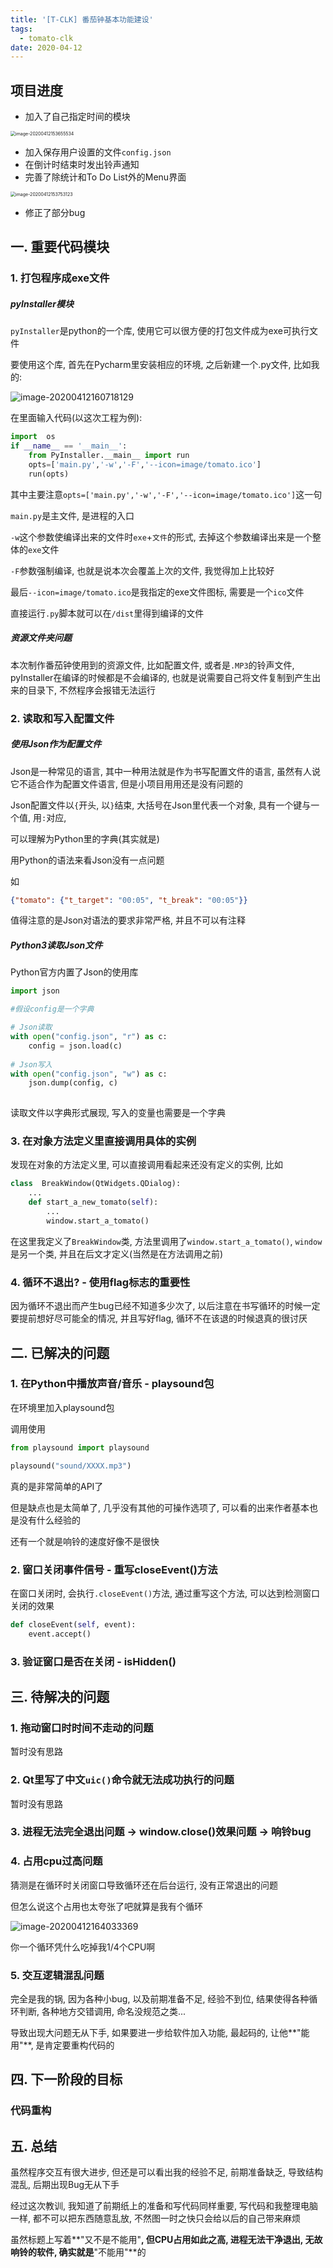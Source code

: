 ```yaml
---
title: '[T-CLK] 番茄钟基本功能建设'
tags:
  - tomato-clk
date: 2020-04-12
---
```


<!-- toc -->

## 项目进度

- 加入了自己指定时间的模块

<img src="https://dynais-imh-hub.oss-cn-hangzhou.aliyuncs.com/img/20200725010843.png" alt="image-20200412153655534" style="zoom:50%;" />

- 加入保存用户设置的文件`config.json`
- 在倒计时结束时发出铃声通知
- 完善了除统计和To Do List外的Menu界面

<img src="https://dynais-imh-hub.oss-cn-hangzhou.aliyuncs.com/img/20200725010845.png" alt="image-20200412153753123" style="zoom:50%;" />

- 修正了部分bug

<!-- more -->



## 一. 重要代码模块

### 1. 打包程序成exe文件

##### pyInstaller模块

`pyInstaller`是python的一个库, 使用它可以很方便的打包文件成为exe可执行文件

要使用这个库, 首先在Pycharm里安装相应的环境, 之后新建一个.py文件, 比如我的:

![image-20200412160718129](https://dynais-imh-hub.oss-cn-hangzhou.aliyuncs.com/img/20200725010847.png)

在里面输入代码(以这次工程为例):

```python
import  os
if __name__ == '__main__':
    from PyInstaller.__main__ import run
    opts=['main.py','-w','-F','--icon=image/tomato.ico']
    run(opts)
```

其中主要注意`opts=['main.py','-w','-F','--icon=image/tomato.ico']`这一句

`main.py`是主文件, 是进程的入口

`-w`这个参数使编译出来的文件时`exe`+`文件`的形式, 去掉这个参数编译出来是一个整体的`exe`文件

`-F`参数强制编译, 也就是说本次会覆盖上次的文件, 我觉得加上比较好

最后`--icon=image/tomato.ico`是我指定的exe文件图标, 需要是一个`ico`文件

直接运行`.py`脚本就可以在`/dist`里得到编译的文件



##### 资源文件夹问题

本次制作番茄钟使用到的资源文件, 比如配置文件, 或者是`.MP3`的铃声文件, pyInstaller在编译的时候都是不会编译的, 也就是说需要自己将文件复制到产生出来的目录下, 不然程序会报错无法运行



### 2. 读取和写入配置文件

##### 使用Json作为配置文件

Json是一种常见的语言, 其中一种用法就是作为书写配置文件的语言, 虽然有人说它不适合作为配置文件语言, 但是小项目用用还是没有问题的

Json配置文件以`{`开头, 以`}`结束, 大括号在Json里代表一个对象, 具有一个键与一个值, 用`:`对应,

可以理解为Python里的字典(其实就是)

用Python的语法来看Json没有一点问题

如

```json
{"tomato": {"t_target": "00:05", "t_break": "00:05"}}
```

值得注意的是Json对语法的要求非常严格, 并且不可以有注释



##### Python3读取Json文件

Python官方内置了Json的使用库

```python
import json

#假设config是一个字典

# Json读取
with open("config.json", "r") as c:
    config = json.load(c)
    
# Json写入
with open("config.json", "w") as c:
    json.dump(config, c)
    
```

读取文件以字典形式展现, 写入的变量也需要是一个字典



### 3. 在对象方法定义里直接调用具体的实例

发现在对象的方法定义里, 可以直接调用看起来还没有定义的实例, 比如

```python
class  BreakWindow(QtWidgets.QDialog):
	...
    def start_a_new_tomato(self):
        ...
        window.start_a_tomato()
```

在这里我定义了`BreakWindow`类, 方法里调用了`window.start_a_tomato()`, `window`是另一个类, 并且在后文才定义(当然是在方法调用之前)



### 4. 循环不退出? - 使用flag标志的重要性

因为循环不退出而产生bug已经不知道多少次了, 以后注意在书写循环的时候一定要提前想好尽可能全的情况, 并且写好flag, 循环不在该退的时候退真的很讨厌





## 二. 已解决的问题

### 1. 在Python中播放声音/音乐 - playsound包

在环境里加入playsound包

调用使用

```python
from playsound import playsound

playsound("sound/XXXX.mp3")
```



真的是非常简单的API了

但是缺点也是太简单了, 几乎没有其他的可操作选项了, 可以看的出来作者基本也是没有什么经验的

还有一个就是响铃的速度好像不是很快



### 2. 窗口关闭事件信号 - 重写closeEvent()方法

在窗口关闭时, 会执行`.closeEvent()`方法, 通过重写这个方法, 可以达到检测窗口关闭的效果

```python
def closeEvent(self, event):
	event.accept()
```



### 3. 验证窗口是否在关闭 - isHidden()





## 三. 待解决的问题

### 1. 拖动窗口时时间不走动的问题

暂时没有思路



### 2. Qt里写了中文`uic()`命令就无法成功执行的问题

暂时没有思路



### 3. 进程无法完全退出问题 -> window.close()效果问题 -> 响铃bug



### 4. 占用cpu过高问题

猜测是在循环时关闭窗口导致循环还在后台运行, 没有正常退出的问题

但怎么说这个占用也太夸张了吧就算是我有个循环

![image-20200412164033369](https://dynais-imh-hub.oss-cn-hangzhou.aliyuncs.com/img/20200725010854.png)

你一个循环凭什么吃掉我1/4个CPU啊



### 5. 交互逻辑混乱问题

完全是我的锅, 因为各种小bug, 以及前期准备不足, 经验不到位, 结果使得各种循环判断, 各种地方交错调用, 命名没规范之类...

导致出现大问题无从下手, 如果要进一步给软件加入功能, 最起码的, 让他**"能用"**, 是肯定要重构代码的





## 四. 下一阶段的目标

### 											



### 												代码重构





## 五. 总结

虽然程序交互有很大进步, 但还是可以看出我的经验不足, 前期准备缺乏, 导致结构混乱, 后期出现Bug无从下手

经过这次教训, 我知道了前期纸上的准备和写代码同样重要, 写代码和我整理电脑一样, 都不可以把东西随意乱放, 不然图一时之快只会给以后的自己带来麻烦

虽然标题上写着**"又不是不能用"**, 但CPU占用如此之高, 进程无法干净退出, 无故响铃的软件, 确实就是**"不能用"**的

